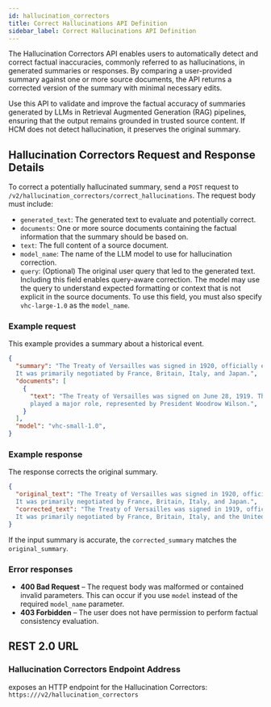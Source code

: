 ```yaml
---
id: hallucination_correctors
title: Correct Hallucinations API Definition
sidebar_label: Correct Hallucinations API Definition
---
```


The Hallucination Correctors API enables users to automatically 
detect and correct factual inaccuracies, commonly referred to as 
hallucinations, in generated summaries or responses. By comparing a 
user-provided summary against one or more source documents, the API returns a 
corrected version of the summary with minimal necessary edits.

Use this API to validate and improve the factual accuracy of summaries 
generated by LLMs in Retrieval Augmented Generation (RAG) pipelines, ensuring 
that the output remains grounded in trusted source content. If HCM does not 
detect hallucination, it preserves the original summary.

## Hallucination Correctors Request and Response Details

To correct a potentially hallucinated summary, send a `POST` request to 
`/v2/hallucination_correctors/correct_hallucinations`. The request body must include:
* `generated_text`: The generated text to evaluate and potentially correct.
* `documents`: One or more source documents containing the factual information that 
  the summary should be based on.
* `text`: The full content of a source document.
* `model_name`: The name of the LLM model to use for hallucination correction.
* `query`: (Optional) The original user query that led to the generated text. 
  Including this field enables query-aware correction. The model may use the 
  query to understand expected formatting or context that is not explicit in 
  the source documents. To use this field, you must also specify `vhc-large-1.0`
  as the `model_name`.


### Example request

This example provides a summary about a historical event.

```json
{
  "summary": "The Treaty of Versailles was signed in 1920, officially ending World War I. 
  It was primarily negotiated by France, Britain, Italy, and Japan.",
  "documents": [
    {
      "text": "The Treaty of Versailles was signed on June 28, 1919. The United States 
      played a major role, represented by President Woodrow Wilson.",
    }
  ],
  "model": "vhc-small-1.0",
}
```

### Example response

The response corrects the original summary.

```json
{
  "original_text": "The Treaty of Versailles was signed in 1920, officially ending World War I. 
  It was primarily negotiated by France, Britain, Italy, and Japan.",
  "corrected_text": "The Treaty of Versailles was signed in 1919, officially ending World War I. 
  It was primarily negotiated by France, Britain, Italy, and the United States."
}
```

If the input summary is accurate, the `corrected_summary` matches the `original_summary`.

### Error responses

* **400 Bad Request** – The request body was malformed or contained invalid 
  parameters. This can occur if you use `model` instead of the required `model_name` 
  parameter.
* **403 Forbidden** – The user does not have permission to perform factual 
  consistency evaluation.

## REST 2.0 URL

### Hallucination Correctors Endpoint Address

<Config v="names.product"/> exposes an HTTP endpoint for the Hallucination Correctors:
<code>https://<Config v="domains.rest.indexing"/>/v2/hallucination_correctors</code>
